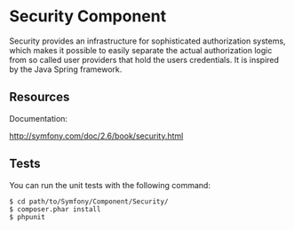 Security Component
==================

Security provides an infrastructure for sophisticated authorization systems,
which makes it possible to easily separate the actual authorization logic from
so called user providers that hold the users credentials. It is inspired by
the Java Spring framework.

Resources
---------

Documentation:

http://symfony.com/doc/2.6/book/security.html

Tests
-----

You can run the unit tests with the following command:

    $ cd path/to/Symfony/Component/Security/
    $ composer.phar install
    $ phpunit
